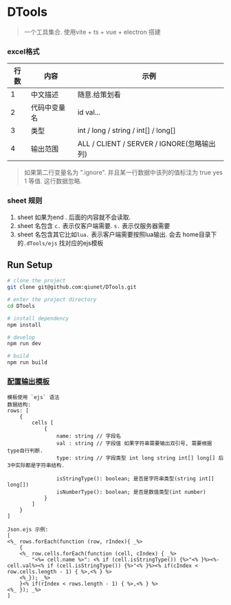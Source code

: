 # DTools
> 一个工具集合. 使用vite + ts + vue + electron 搭建

### excel格式

| 行数  | 内容     | 示例                                    |
|-----|--------|---------------------------------------|
| 1   | 中文描述   | 随意.给策划看                               |
| 2   | 代码中变量名 | id val...                             |
| 3   | 类型     | int / long / string / int[] / long[]  |
| 4   | 输出范围   | ALL / CLIENT / SERVER / IGNORE(忽略输出列) |



>  如果第二行变量名为 ".ignore". 并且某一行数据中该列的值标注为 true  yes 1 等值. 这行数据忽略.



### sheet 规则

1. sheet 如果为end . 后面的内容就不会读取.
2. sheet 名包含 `c.` 表示仅客户端需要. `s.` 表示仅服务器需要
3. sheet 名包含其它比如`lua.` 表示客户端需要按照lua输出. 会去 home目录下的`.dTools/ejs` 找对应的ejs模板

## Run Setup

  ```bash
  # clone the project
  git clone git@github.com:qiunet/DTools.git

  # enter the project directory
  cd DTools

  # install dependency
  npm install

  # develop
  npm run dev
  
  # build
  npm run build
  ```


### [配置输出模板](https://ejs.co/#docs)
    模板使用 `ejs` 语法  
    数据结构:
    rows: [
        {
            cells [
                {
                    name: string // 字段名
                    val : string // 字段值 如果字符串需要输出双引号, 需要根据type自行判断.
                    type: string // 字段类型 int long string int[] long[] 后3中实际都是字符串结构.
                    
                    isStringType(): boolean; 是否是字符串类型(string int[] long[])
                    isNumberType(): boolean; 是否是数值类型(int number)
                }
            ]
        }
    ]

    Json.ejs 示例:
    [
    <%_ rows.forEach(function (row, rIndex){ _%>
        {
        <%_ row.cells.forEach(function (cell, cIndex) { _%>
            "<%= cell.name %>": <% if (cell.isStringType()) {%>"<% }%><%-cell.val%><% if (cell.isStringType()) {%>"<% }%><% if(cIndex < row.cells.length - 1) { %>,<% } %>
        <%_}); _%>
        }<% if(rIndex < rows.length - 1) { %>,<% } %>
    <%_ }); _%>
    ]

